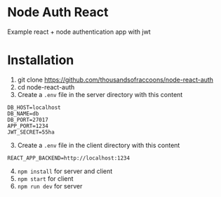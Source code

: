 # Node Auth React

Example react + node authentication app with jwt

# Installation

1. git clone https://github.com/thousandsofraccoons/node-react-auth
2. cd node-react-auth
3. Create a `.env` file in the server directory with this content

```
DB_HOST=localhost
DB_NAME=db
DB_PORT=27017
APP_PORT=1234
JWT_SECRET=55ha
```

3. Create a `.env` file in the client directory with this content

```
REACT_APP_BACKEND=http://localhost:1234
```

4. `npm install` for server and client
5. `npm start` for client
6. `npm run dev` for server
